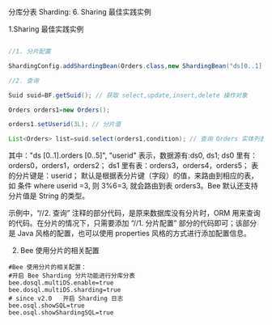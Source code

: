 分库分表 Sharding: 6. Sharing 最佳实践实例



1.Sharing 最佳实践实例

```java

//1. 分片配置

ShardingConfig.addShardingBean(Orders.class,new ShardingBean("ds[0..1].orders[0..5]", "userid"));

//2. 查询

Suid suid=BF.getSuid(); // 获取 select,update,insert,delete 操作对象

Orders orders1=new Orders();

orders1.setUserid(3L); // 分片值

List<Orders> list=suid.select(orders1,condition); // 查询 Orders 实体列表

```

其中："ds [0..1].orders [0..5]", "userid"     表示，数据源有:ds0, ds1;  ds0 里有：orders0，orders1，orders2； ds1 里有表：orders3，orders4，orders5； 表的分片键是：userid；  默认是根据表分片键（字段）的值，来路由到相应的表，如 条件 where userid =3, 则  3%6=3, 就会路由到表 orders3。Bee 默认还支持分片值是 String 的类型。

示例中，“//2. 查询” 注释的部分代码，是原来数据库没有分片时，ORM 用来查询的代码。在分片的情况下，只需要添加 “//1. 分片配置” 部分的代码即可；该部分是 Java 风格的配置，也可以使用 properties 风格的方式进行添加配置信息。


2.  Bee 使用分片的相关配置

```properties
#Bee 使用分片的相关配置：
#开启 Bee Sharding 分片功能进行分库分表
bee.dosql.multiDS.enable=true
bee.dosql.multiDS.sharding=true
# since v2.0   开启 Sharding 日志
bee.osql.showSQL=true
bee.osql.showShardingSQL=true

```

